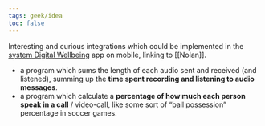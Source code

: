 ```yaml
---
tags: geek/idea
toc: false
---
```

Interesting and curious integrations which could be implemented in the [system Digital Wellbeing](https://www.android.com/digital-wellbeing/ 'Android Digital Wellbeing') app on mobile, linking to [[Nolan]].

- a program which sums the length of each audio sent and received (and listened), summing up the **time spent recording and listening to audio messages**.
- a program which calculate a **percentage of how much each person speak in a call** / video-call, like some sort of “ball possession” percentage in soccer games.
